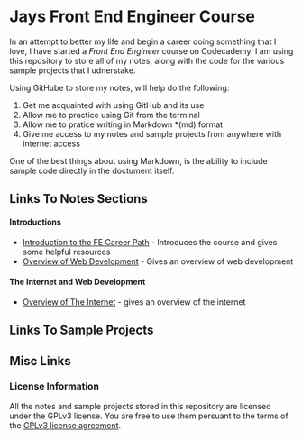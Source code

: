 # Jays Front End Engineer Course
In an attempt to better my life and begin a career doing something that I love, I have started a *Front End Engineer* course on Codecademy.  I am using this repository to store all of my notes, along with the code for the various sample projects that I udnerstake.

Using GitHube to store my notes, will help do the following:

1. Get me acquainted with using GitHub and its use
2. Allow me to practice using Git from the terminal
3. Allow me to pratice writing in Markdown *(md) format
4. Give me access to my notes and sample projects from anywhere with internet access

One of the best things about using Markdown, is the ability to include sample code directly in the doctument itself.

## Links To Notes Sections

#### Introductions  
* [Introduction to the FE Career Path](https://github.com/jay-telford/FE-Course/tree/main/01-introduction-to-fe-career-path/01-getting-started) - Introduces the course and gives some helpful resources
* [Overview of Web Development](https://github.com/jay-telford/FE-Course/tree/main/02-overview-of-web-development/01-introduction-overview-of-web-development) - Gives an overview of web development

#### The Internet and Web Development  
* [Overview of The Internet](https://github.com/jay-telford/FE-Course/tree/main/03-the-internet-and-web-development/01-overview-of-the-internet) - gives an overview of the internet

## Links To Sample Projects


## Misc Links


### License Information

All the notes and sample projects stored in this repository are licensed under the GPLv3 license. You are free to use them persuant to the terms of the [GPLv3 license agreement](https://github.com/jay-telford/FE-Course/blob/main/LICENSE).
